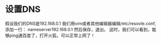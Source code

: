 # 设置DNS
假设我们的DNS是192.168.0.1
	我们用vim或者其他编辑器编辑/etc/resovle.conf,添加一行：
nameserver192.168.0.1
然后保存，退出。
这时，我们可以看到，能够ping通百度了，打开火狐，可以正常上网了！
